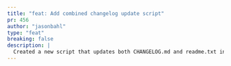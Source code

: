 ```yaml
---
title: "feat: Add combined changelog update script"
pr: 456
author: "jasonbahl"
type: "feat"
breaking: false
description: |
  Created a new script that updates both CHANGELOG.md and readme.txt in one operation
---
```


